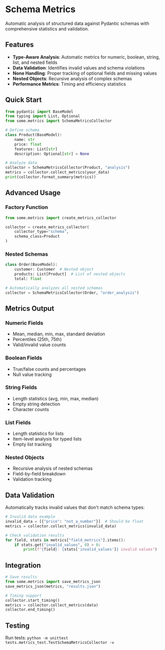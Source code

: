# Schema Metrics

Automatic analysis of structured data against Pydantic schemas with comprehensive statistics and validation.

## Features

- **Type-Aware Analysis**: Automatic metrics for numeric, boolean, string, list, and nested fields
- **Data Validation**: Identifies invalid values and schema violations
- **None Handling**: Proper tracking of optional fields and missing values
- **Nested Objects**: Recursive analysis of complex schemas
- **Performance Metrics**: Timing and efficiency statistics

## Quick Start

```python
from pydantic import BaseModel
from typing import List, Optional
from some.metrics import SchemaMetricsCollector

# Define schema
class Product(BaseModel):
    name: str
    price: float
    features: List[str]
    description: Optional[str] = None

# Analyze data
collector = SchemaMetricsCollector(Product, "analysis")
metrics = collector.collect_metrics(your_data)
print(collector.format_summary(metrics))
```

## Advanced Usage

### Factory Function
```python
from some.metrics import create_metrics_collector

collector = create_metrics_collector(
    collector_type="schema",
    schema_class=Product
)
```

### Nested Schemas
```python
class Order(BaseModel):
    customer: Customer  # Nested object
    products: List[Product]  # List of nested objects
    total: float

# Automatically analyzes all nested schemas
collector = SchemaMetricsCollector(Order, "order_analysis")
```

## Metrics Output

### Numeric Fields
- Mean, median, min, max, standard deviation
- Percentiles (25th, 75th)
- Valid/invalid value counts

### Boolean Fields
- True/false counts and percentages
- Null value tracking

### String Fields
- Length statistics (avg, min, max, median)
- Empty string detection
- Character counts

### List Fields
- Length statistics for lists
- Item-level analysis for typed lists
- Empty list tracking

### Nested Objects
- Recursive analysis of nested schemas
- Field-by-field breakdown
- Validation tracking

## Data Validation

Automatically tracks invalid values that don't match schema types:

```python
# Invalid data example
invalid_data = [{"price": "not_a_number"}]  # Should be float
metrics = collector.collect_metrics(invalid_data)

# Check validation results
for field, stats in metrics["field_metrics"].items():
    if stats.get("invalid_values", 0) > 0:
        print(f"{field}: {stats['invalid_values']} invalid values")
```

## Integration

```python
# Save results
from some.metrics import save_metrics_json
save_metrics_json(metrics, "results.json")

# Timing support
collector.start_timing()
metrics = collector.collect_metrics(data)
collector.end_timing()
```

## Testing

Run tests: `python -m unittest tests.metrics_test.TestSchemaMetricsCollector -v`
